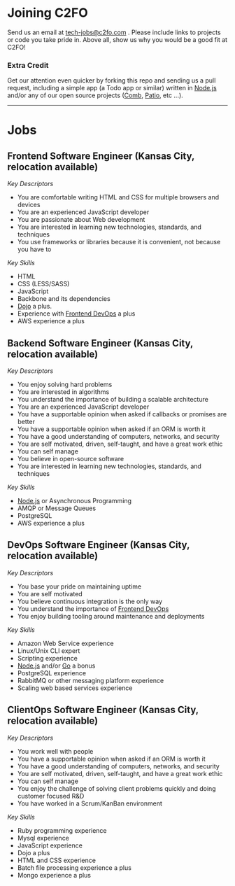 # Joining C2FO

Send us an email at tech-jobs@c2fo.com . Please include links to projects or code you take pride in. Above all, show us why you would be a good fit at C2FO!  

### Extra Credit  
Get our attention even quicker by forking this repo and sending us a pull request, including a simple app (a Todo app or similar) written in [Node.js] and/or any of our open source projects ([Comb], [Patio], etc ...). 

________________

Jobs
====
 
## Frontend Software Engineer (Kansas City, relocation available)  

*Key Descriptors*

* You are comfortable writing HTML and CSS for multiple browsers and devices
* You are an experienced JavaScript developer
* You are passionate about Web development
* You are interested in learning new technologies, standards, and techniques
* You use frameworks or libraries because it is convenient, not because you have to

*Key Skills*  

* HTML
* CSS (LESS/SASS)
* JavaScript
* Backbone and its dependencies
* [Dojo] a plus.
* Experience with [Frontend DevOps] a plus
* AWS experience a plus
 
## Backend Software Engineer (Kansas City, relocation available)  

*Key Descriptors*

* You enjoy solving hard problems
* You are interested in algorithms
* You understand the importance of building a scalable architecture
* You are an experienced JavaScript developer
* You have a supportable opinion when asked if callbacks or promises are better
* You have a supportable opinion when asked if an ORM is worth it
* You have a good understanding of computers, networks, and security
* You are self motivated, driven, self-taught, and have a great work ethic
* You can self manage
* You believe in open-source software
* You are interested in learning new technologies, standards, and techniques

*Key Skills*  

* [Node.js] or Asynchronous Programming
* AMQP or Message Queues
* PostgreSQL
* AWS experience a plus
 
## DevOps Software Engineer (Kansas City, relocation available)  

*Key Descriptors*

* You base your pride on maintaining uptime
* You are self motivated
* You believe continuous integration is the only way
* You understand the importance of [Frontend DevOps]
* You enjoy building tooling around maintenance and deployments

*Key Skills*  

* Amazon Web Service experience
* Linux/Unix CLI expert
* Scripting experience
* [Node.js] and/or [Go] a bonus
* PostgreSQL experience
* RabbitMQ or other messaging platform experience
* Scaling web based services experience
 
## ClientOps Software Engineer (Kansas City, relocation available)  

*Key Descriptors*

* You work well with people
* You have a supportable opinion when asked if an ORM is worth it
* You have a good understanding of computers, networks, and security
* You are self motivated, driven, self-taught, and have a great work ethic
* You can self manage
* You enjoy the challenge of solving client problems quickly and doing customer focused R&D
* You have worked in a Scrum/KanBan environment

*Key Skills*  

* Ruby programming experience
* Mysql experience
* JavaScript experience
* Dojo a plus
* HTML and CSS experience
* Batch file processing experience a plus
* Mongo experience a plus  



[Go]: http://golang.org/
[Node.js]: http://nodejs.org/
[Comb]: https://npmjs.org/package/comb
[Patio]: https://npmjs.org/package/patio
[Dojo]: http://dojotoolkit.org/
[Frontend DevOps]: http://www.smashingmagazine.com/2013/06/11/front-end-ops/
